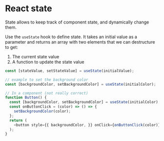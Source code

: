 # React state

State allows to keep track of component state, and dynamically change them.

Use the `useState` hook to define state. It takes an initial value as a parameter and returns an array with two elements that we can destructure to get:

1. The current state value
2. A function to update the state value

```javascript
const [stateValue, setStateValue] = useState(initialValue);

// example to set the background color 
const [backgroundColor, setBackgroundColor] = useState(initialColor);

// In a component (not really correct)
function Button() {
  const [backgroundColor, setBackgroundColor] = useState(initialColor);
  const onButtonClick = (color) => () => {
    setBackgroundColor(color);
  };
  return (
    <button style={{ backgroundColor, }} onClick={onButtonClick(color)} ></button>  
  );
}
```
